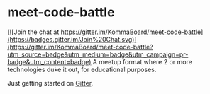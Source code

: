 # meet-code-battle

[![Join the chat at https://gitter.im/KommaBoard/meet-code-battle](https://badges.gitter.im/Join%20Chat.svg)](https://gitter.im/KommaBoard/meet-code-battle?utm_source=badge&utm_medium=badge&utm_campaign=pr-badge&utm_content=badge)
A meetup format where 2 or more technologies duke it out, for educational purposes.

Just getting started on [Gitter](https://gitter.im/KommaBoard/meet-code-battle).
